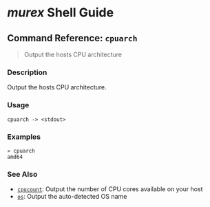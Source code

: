 # _murex_ Shell Guide

## Command Reference: `cpuarch`

> Output the hosts CPU architecture

### Description

Output the hosts CPU architecture.

### Usage

    cpuarch -> <stdout>

### Examples

    » cpuarch
    amd64

### See Also

* [`cpucount`](../commands/cpucount.md):
  Output the number of CPU cores available on your host
* [`os`](../commands/os.md):
  Output the auto-detected OS name